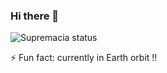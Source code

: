 ### Hi there 👋

<img align="center" src="https://github-readme-stats.vercel.app/api?username=supremacia&show_icons=true&theme=dark" alt="Supremacia status"/> 

⚡ Fun fact: currently in Earth orbit !!

<!--
**supremacia/supremacia** is a ✨ _special_ ✨ repository because its `README.md` (this file) appears on your GitHub profile.

Here are some ideas to get you started:

- 🔭 I’m currently working on ...
- 🌱 I’m currently learning ...
- 👯 I’m looking to collaborate on ...
- 🤔 I’m looking for help with ...
- 💬 Ask me about ...
- 📫 How to reach me: ...
- 😄 Pronouns: ...
- ⚡ Fun fact: ...
-->
